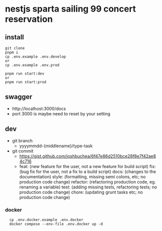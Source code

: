 # nestjs sparta sailing 99 concert reservation
## install
```
git clone 
pnpm i
cp .env.example .env.develop
or
cp .env.example .env.prod

pnpm run start:dev
or
pnpm run start:prod
```

## swagger
- http://localhost:3000/docs
- port 3000 is maybe need to reset by your setting

## dev
- git branch
  - yyyymmdd-{middlename}/type-task
- git commit
  - https://gist.github.com/joshbuchea/6f47e86d2510bce28f8e7f42ae84c716
  - feat: (new feature for the user, not a new feature for build script)
    fix: (bug fix for the user, not a fix to a build script)
    docs: (changes to the documentation)
    style: (formatting, missing semi colons, etc; no production code change)
    refactor: (refactoring production code, eg. renaming a variable)
    test: (adding missing tests, refactoring tests; no production code change)
    chore: (updating grunt tasks etc; no production code change)

### docker
```
  cp .env.docker.example .env.docker
  docker compose --env-file .env.docker up -d
```

